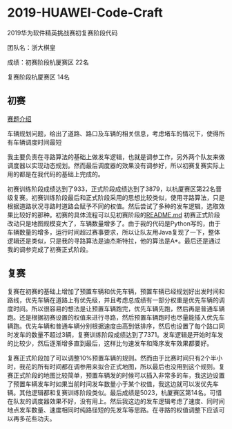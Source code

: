 # 2019-HUAWEI-Code-Craft
2019华为软件精英挑战赛初复赛阶段代码

团队名：浙大棋皇

成绩：初赛阶段杭厦赛区 22名

复赛阶段杭厦赛区 14名

## 初赛

[赛题介绍](<https://codecraft.huawei.com/Generaldetail>)

车辆规划问题，给出了道路、路口及车辆的相关信息，考虑堵车的情况下，使得所有车辆调度时间最短

我主要负责在寻路算法的基础上做发车逻辑，也就是调参工作，另外两个队友来做调度器以实现动态规划。然而最后调度器的效果没有调参好，所以初赛复赛实际上用的都是在我代码的基础上完成的。

初赛训练阶段成绩达到了933，正式阶段成绩达到了3879，以杭厦赛区第22名晋级复赛。初赛训练阶段最后和正式阶段采用的思想比较类似，使用寻路算法，只是根据道路状况寻路时道路会赋予不同的权值。然后尝试了多种的发车逻辑，选取效果比较好的那种。初赛的具体流程可以见初赛阶段的[README.md](初赛README.md) 初赛正式阶段改动只是地图规模变大了，车辆数量增多了。由于我的代码是Python写的，由于车辆数量的增多，运行时间超过赛事要求，所以让队友用Java复现了一下，整体逻辑还是类似，只是我的寻路算法是迪杰斯特拉，他的算法是A*。最后还是通过我的调参完成了初赛正式阶段。

## 复赛

复赛在初赛的基础上增加了预置车辆和优先车辆，预置车辆已经规划好出发时间和路线，优先车辆在道路上有优先级，并且考虑总成绩有一部分权重是优先车辆的调度时间。所以很容易的想法是让预置车辆跑完，优先车辆先跑，然后再是普通车辆跑。还是根据初赛设置的权值来进行寻路，然后预置车辆跑时也尽量能插入优先车辆跑。优先车辆和普通车辆分别根据速度由高到低排序，然后也设置了每个路口同时发车的数量不超过3辆，复赛训练阶段成绩达到了7371。发车逻辑是开始时车发的比较少，然后逐渐增多直到最后，这样比匀速发车和降序发车效果都要好。

复赛正式阶段加了可以调整10%预置车辆的规则。然而由于比赛时间只有2个半小时，我花的所有时间都在调参用来拟合正式地图，所以最后也没用到这个规则。复赛正式阶段的地图比较简单，预置车辆发的时候可以插入非常多的车，我这边设置了预置车辆发车时如果当前时间发车数量小于某个权值，我这边就可以发优先车辆。其他逻辑都和复赛训练阶段类似。最后成绩是5023，杭厦赛区第14名。可惜在队友的调度器效果不好，没有用上。然后我这边的发车逻辑考虑了速度、同时间地点发车数量、速度相同时纯路径短的先发车等思路。在寻路的权值调整下应该可以再多花些功夫。

